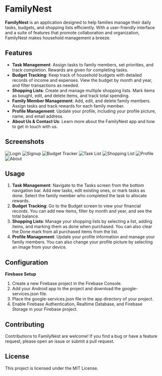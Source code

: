 # FamilyNest

**FamilyNest** is an application designed to help families manage their daily tasks, budgets, and shopping lists efficiently. With a user-friendly interface and a suite of features that promote collaboration and organization, FamilyNest makes household management a breeze.

## Features

- **Task Management**: Assign tasks to family members, set priorities, and track completion. Rewards are given for completing tasks.
- **Budget Tracking**: Keep track of household budgets with detailed records of income and expenses. View the budget by month and year, and filter transactions as needed.
- **Shopping Lists**: Create and manage multiple shopping lists. Mark items as bought, edit, and delete items, and track total spending.
- **Family Member Management**: Add, edit, and delete family members. Assign tasks and track rewards for each family member.
- **Profile Management**: Update your profile, including your profile picture, name, and email address.
- **About Us & Contact Us**: Learn more about the FamilyNest app and how to get in touch with us.

## Screenshots

![Login](screenshots/login.png)
![Signup](screenshots/signup.png)
![Budget Tracker](screenshots/budget_tracker.png)
![Task List](screenshots/task_list.png)
![Shopping List](screenshots/shopping_list.png)
![Profile](screenshots/profile.png)
![About](screenshots/about.png)

## Usage

1. **Task Management**: Navigate to the Tasks screen from the bottom navigation bar. Add new tasks, edit existing ones, or mark tasks as done. Select the family member who completed the task to allocate rewards.
2. **Budget Tracking**: Go to the Budget screen to view your financial records. You can add new items, filter by month and year, and see the total balance.
3. **Shopping Lists**: Manage your shopping lists by selecting a list, adding items, and marking them as done when purchased. You can also clear the Done mark from all purchased items from the list.
4. **Profile Management**: Update your profile information and manage your family members. You can also change your profile picture by selecting an image from your device.

## Configuration
**Firebase Setup**
1. Create a new Firebase project in the Firebase Console.
2. Add your Android app to the project and download the google-services.json file.
3. Place the google-services.json file in the app directory of your project.
4. Enable Firebase Authentication, Realtime Database, and Firebase Storage in your Firebase project.

## Contributing

Contributions to FamilyNest are welcome! If you find a bug or have a feature request, please open an issue or submit a pull request.

## License

This project is licensed under the MIT License.